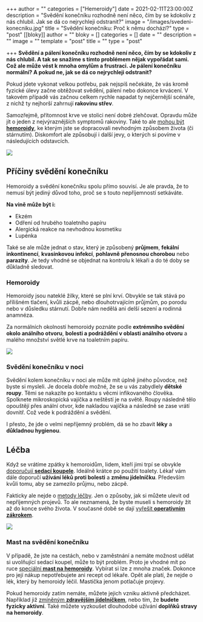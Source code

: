 +++
author = ""
categories = ["Hemeroidy"]
date = 2021-02-11T23:00:00Z
description = "Svědění konečníku rozhodně není něco, čím by se kdokoliv z nás chlubil. Jak se dá co nejrychleji odstranit?"
image = "/images/svedeni-konecniku.jpg"
title = "Svědění konečníku: Proč k němu dochází?"
type = "post"
[[bloky]]
author = ""
bloky = []
categories = []
date = ""
description = ""
image = ""
template = "post"
title = ""
type = "post"

+++
**Svědění a pálení konečníku rozhodně není něco, čím by se kdokoliv z nás chlubil. A tak se snažíme s tímto problémem nějak vypořádat sami. Což ale může vést k mnoha omylům a frustraci. Je pálení konečníku normální? A pokud ne, jak se dá co nejrychleji odstranit?**

Pokud jdete vykonat velkou potřebu, pak nejspíš nečekáte, že vás kromě fyzické úlevy začne obtěžovat svědění, pálení nebo dokonce krvácení. V takovém případě vás začnou celkem rychle napadat ty nejčernější scénáře, z nichž ty nejhorší zahrnují **rakovinu střev**.

Samozřejmě, přítomnost krve ve stolici není dobré zlehčovat. Opravdu může jít o jeden z nejvýraznějších symptomů rakoviny. Také to ale [mohou být **hemoroidy**](https://www.nahemeroidy.cz/hemoroidy-vse-co-o-nich-potrebujete-vedet/), ke kterým jste se dopracovali nevhodným způsobem života (či stárnutím). Diskomfort ale způsobují i další jevy, o kterých si povíme v následujících odstavcích.

![](/images/priciny-svedeni-konecniku.jpg)

## Příčiny svědění konečníku

Hemoroidy a svědění konečníku spolu přímo souvisí. Je ale pravda, že to nemusí být jediný důvod toho, proč se s touto nepříjemností setkáváte.

**Na vině může být i:**

* Ekzém
* Odření od hrubého toaletního papíru
* Alergická reakce na nevhodnou kosmetiku
* Lupénka

Také se ale může jednat o stav, který je způsobený **průjmem**, **fekální inkontinencí**, **kvasinkovou infekcí**, **pohlavně přenosnou chorobou** nebo **parazity**. Je tedy vhodné se objednat na kontrolu k lékaři a do té doby se důkladně sledovat.

### Hemoroidy

Hemoroidy jsou nateklé žilky, které se plní krví. Obvykle se tak stává po přílišném tlačení, kvůli zácpě, nebo dlouhotrvajícím průjmům, po porodu nebo v důsledku stárnutí. Dobře nám nedělá ani delší sezení a rodinná anamnéza.

Za normálních okolností hemoroidy poznáte podle **extrémního svědění okolo análního otvoru**, **bolesti a podráždění v oblasti análního otvoru** a malého množství světlé krve na toaletním papíru.

![](/images/svedeni-konecniku-hemoroidy.jpg)

### Svědění konečníku v noci

Svědění kolem konečníku v noci ale může mít úplně jiného původce, než byste si mysleli. Je docela dobře možné, že se u vás zabydlely **dětské roupy**. Těmi se nakazíte po kontaktu s věcmi infikovaného člověka. Spolknete mikroskopická vajíčka a neštěstí je na světě. Roupy následně tělo opouštějí přes anální otvor, kde nakladou vajíčka a následně se zase vrátí dovnitř. Což vede k podráždění a svědění.

I přesto, že jde o velmi nepříjemný problém, dá se ho zbavit **léky** a **důkladnou hygienou**.

## Léčba

Když se vrátíme zpátky k hemoroidům, lidem, kteří jimi trpí se obvykle [doporučují **sedací koupele**](https://www.nahemeroidy.cz/sedaci-koupel-ucinna-pomoc-od-hemoroidu/). Ideálně krátce po použití toalety. Lékař vám dále doporučí **užívání léků proti bolesti** a **změnu jídelníčku**. Především kvůli tomu, aby se zamezilo průjmu, nebo zácpě.

Fakticky ale nejde o [metody léčby](https://www.nahemeroidy.cz/lecba-a-priznaky-hemoroidu/). Jen o způsoby, jak si můžete ulevit od nepříjemných projevů. To ale neznamená, že byste museli s hemoroidy žít až do konce svého života. V současné době se dají [vyřešit **operativním zákrokem**](https://www.nahemeroidy.cz/operace-hemoroidu-na-co-vse-se-pripravit/).

![](/images/lecba-svedeni-konecniku.jpg)

### Mast na svědění konečníku

V případě, že jste na cestách, nebo v zaměstnání a nemáte možnost udělat si uvolňující sedací koupel, může to být problém. Proto je vhodné mít po ruce [speciální **mast na hemoroidy**](https://www.nahemeroidy.cz/faktu-mast-na-hemoroidy-recenze/). Vybírat si lze z mnoha značek. Dokonce pro její nákup nepotřebujete ani recept od lékaře. Opět ale platí, že nejde o lék, který by hemoroidy léčil. Mastička jenom potlačuje projevy.

Pokud hemoroidy zatím nemáte, můžete jejich vzniku aktivně předcházet. Například již [zmíněným **zdravějším jídelníčkem**](https://www.nahemeroidy.cz/dieta-a-spravna-strava-pri-hemoroidech/), nebo tím, že **budete fyzicky aktivní**. Také můžete vyzkoušet dlouhodobé užívání **doplňků stravy na hemoroidy**.